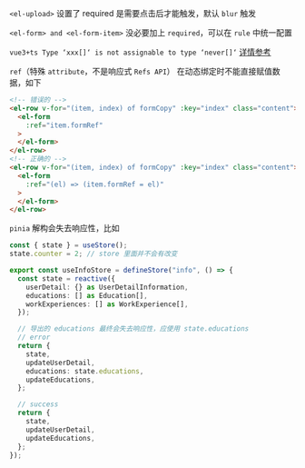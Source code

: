 `<el-upload>` 设置了 required 是需要点击后才能触发，默认 `blur` 触发

`<el-form> and <el-form-item>` 没必要加上 `required`，可以在 `rule` 中统一配置

`vue3+ts Type ‘xxx[]‘ is not assignable to type ‘never[]‘` [详情参考](https://blog.csdn.net/u014678583/article/details/119822917)

`ref`（特殊 `attribute`，不是响应式 `Refs API`） 在动态绑定时不能直接赋值数据，如下

```html
<!-- 错误的 -->
<el-row v-for="(item, index) of formCopy" :key="index" class="content">
  <el-form
    :ref="item.formRef"
  >
  </el-form>
</el-row>
<!-- 正确的 -->
<el-row v-for="(item, index) of formCopy" :key="index" class="content">
  <el-form
    :ref="(el) => (item.formRef = el)"
  >
  </el-form>
</el-row>
```

`pinia` 解构会失去响应性，比如

```js
const { state } = useStore();
state.counter = 2; // store 里面并不会有改变
```

```typescript
export const useInfoStore = defineStore("info", () => {
  const state = reactive({
    userDetail: {} as UserDetailInformation,
    educations: [] as Education[],
    workExperiences: [] as WorkExperience[],
  });

  // 导出的 educations 最终会失去响应性，应使用 state.educations
  // error
  return {
    state,
    updateUserDetail,
    educations: state.educations,
    updateEducations,
  };

  // success
  return {
    state,
    updateUserDetail,
    updateEducations,
  };
});
```
